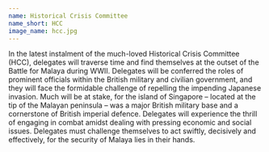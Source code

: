 ```yaml
---
name: Historical Crisis Committee
name_short: HCC
image_name: hcc.jpg
---
```


In the latest instalment of the much-loved Historical Crisis Committee (HCC), 
delegates will traverse time and find themselves at the outset of the Battle for
Malaya during WWII. Delegates will be conferred the roles of prominent officials
within the British military and civilian government, and they will face the 
formidable challenge of repelling the impending Japanese invasion. Much will be 
at stake, for the island of Singapore – located at the tip of the Malayan peninsula
 – was a major British military base and a cornerstone of British imperial 
 defence. Delegates will experience the thrill of engaging in combat amidst 
 dealing with pressing economic and social issues. Delegates must challenge 
 themselves to act swiftly, decisively and effectively, for the security of 
 Malaya lies in their hands.